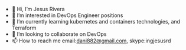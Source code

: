 - 👋 Hi, I’m Jesus Rivera
- 👀 I’m interested in DevOps Engineer positions
- 🌱 I’m currently learning kubernetes and containers technologies, and Terraform
- 💞️ I’m looking to collaborate on DevOps
- 📫 How to reach me email:dani882@gmail.com, skype:ingjesusrd

<!---
dani882/dani882 is a ✨ special ✨ repository because its `README.md` (this file) appears on your GitHub profile.
You can click the Preview link to take a look at your changes.
--->
